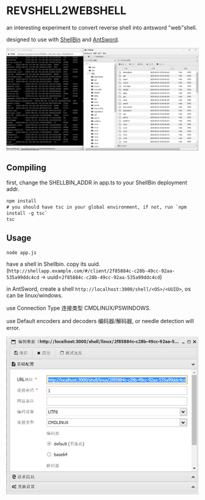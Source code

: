 # REVSHELL2WEBSHELL

an interesting experiment to convert reverse shell into antsword "web"shell.

designed to use with [ShellBin](https://github.com/CwithW/ShellBin) and [AntSword](https://github.com/AntSwordProject/antSword).



![image-20251031121749966](./README.assets/image-20251031121749966.png)



## Compiling

first, change the SHELLBIN_ADDR in app.ts to your ShellBin deployment addr.

```
npm install
# you should have tsc in your global environment, if not, run `npm install -g tsc`
tsc
```



## Usage

```
node app.js
```

have a shell in Shellbin. copy its uuid. (`http://shellapp.example.com/#/client/2f85884c-c28b-49cc-92aa-535a99ddc4cd` -> uuid=`2f85884c-c28b-49cc-92aa-535a99ddc4cd`)

in AntSword, create a shell `http://localhost:3000/shell/<OS>/<UUID>`, os can be linux/windows.

use Connection Type 连接类型 CMDLINUX/PSWINDOWS.

use Default encoders and decoders 编码器/解码器, or needle detection will error.

![image-20251031122045552](./README.assets/image-20251031122045552.png)





